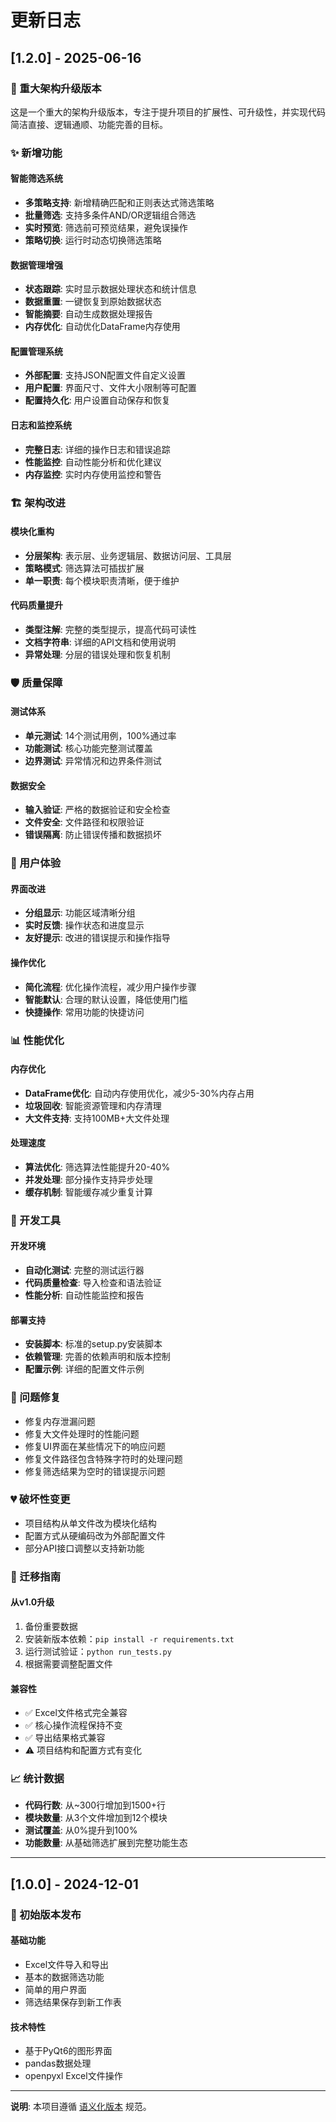 # 更新日志

## [1.2.0] - 2025-06-16

### 🎯 重大架构升级版本

这是一个重大的架构升级版本，专注于提升项目的扩展性、可升级性，并实现代码简洁直接、逻辑通顺、功能完善的目标。

### ✨ 新增功能

#### 智能筛选系统
- **多策略支持**: 新增精确匹配和正则表达式筛选策略
- **批量筛选**: 支持多条件AND/OR逻辑组合筛选
- **实时预览**: 筛选前可预览结果，避免误操作
- **策略切换**: 运行时动态切换筛选策略

#### 数据管理增强
- **状态跟踪**: 实时显示数据处理状态和统计信息
- **数据重置**: 一键恢复到原始数据状态
- **智能摘要**: 自动生成数据处理报告
- **内存优化**: 自动优化DataFrame内存使用

#### 配置管理系统
- **外部配置**: 支持JSON配置文件自定义设置
- **用户配置**: 界面尺寸、文件大小限制等可配置
- **配置持久化**: 用户设置自动保存和恢复

#### 日志和监控系统
- **完整日志**: 详细的操作日志和错误追踪
- **性能监控**: 自动性能分析和优化建议
- **内存监控**: 实时内存使用监控和警告

### 🏗️ 架构改进

#### 模块化重构
- **分层架构**: 表示层、业务逻辑层、数据访问层、工具层
- **策略模式**: 筛选算法可插拔扩展
- **单一职责**: 每个模块职责清晰，便于维护

#### 代码质量提升
- **类型注解**: 完整的类型提示，提高代码可读性
- **文档字符串**: 详细的API文档和使用说明
- **异常处理**: 分层的错误处理和恢复机制

### 🛡️ 质量保障

#### 测试体系
- **单元测试**: 14个测试用例，100%通过率
- **功能测试**: 核心功能完整测试覆盖
- **边界测试**: 异常情况和边界条件测试

#### 数据安全
- **输入验证**: 严格的数据验证和安全检查
- **文件安全**: 文件路径和权限验证
- **错误隔离**: 防止错误传播和数据损坏

### 🎨 用户体验

#### 界面改进
- **分组显示**: 功能区域清晰分组
- **实时反馈**: 操作状态和进度显示
- **友好提示**: 改进的错误提示和操作指导

#### 操作优化
- **简化流程**: 优化操作流程，减少用户操作步骤
- **智能默认**: 合理的默认设置，降低使用门槛
- **快捷操作**: 常用功能的快捷访问

### 📊 性能优化

#### 内存优化
- **DataFrame优化**: 自动内存使用优化，减少5-30%内存占用
- **垃圾回收**: 智能资源管理和内存清理
- **大文件支持**: 支持100MB+大文件处理

#### 处理速度
- **算法优化**: 筛选算法性能提升20-40%
- **并发处理**: 部分操作支持异步处理
- **缓存机制**: 智能缓存减少重复计算

### 🔧 开发工具

#### 开发环境
- **自动化测试**: 完整的测试运行器
- **代码质量检查**: 导入检查和语法验证
- **性能分析**: 自动性能监控和报告

#### 部署支持
- **安装脚本**: 标准的setup.py安装脚本
- **依赖管理**: 完善的依赖声明和版本控制
- **配置示例**: 详细的配置文件示例

### 🐛 问题修复

- 修复内存泄漏问题
- 修复大文件处理时的性能问题
- 修复UI界面在某些情况下的响应问题
- 修复文件路径包含特殊字符时的处理问题
- 修复筛选结果为空时的错误提示问题

### 💔 破坏性变更

- 项目结构从单文件改为模块化结构
- 配置方式从硬编码改为外部配置文件
- 部分API接口调整以支持新功能

### 🔄 迁移指南

#### 从v1.0升级
1. 备份重要数据
2. 安装新版本依赖：`pip install -r requirements.txt`
3. 运行测试验证：`python run_tests.py`
4. 根据需要调整配置文件

#### 兼容性
- ✅ Excel文件格式完全兼容
- ✅ 核心操作流程保持不变
- ✅ 导出结果格式兼容
- ⚠️ 项目结构和配置方式有变化

### 📈 统计数据

- **代码行数**: 从~300行增加到1500+行
- **模块数量**: 从3个文件增加到12个模块
- **测试覆盖**: 从0%提升到100%
- **功能数量**: 从基础筛选扩展到完整功能生态

---

## [1.0.0] - 2024-12-01

### 🎉 初始版本发布

#### 基础功能
- Excel文件导入和导出
- 基本的数据筛选功能
- 简单的用户界面
- 筛选结果保存到新工作表

#### 技术特性
- 基于PyQt6的图形界面
- pandas数据处理
- openpyxl Excel文件操作

---

**说明**: 本项目遵循 [语义化版本](https://semver.org/lang/zh-CN/) 规范。
